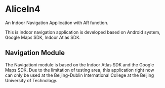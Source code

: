 # AliceIn4

An Indoor Navigation Application with AR function.  

This is indoor navigation application is developed based on Android system, Google Maps SDK, Indoor Atlas SDK.

## Navigation Module

The Navigationi module is based on the Indoor Atlas SDK and the Google Maps SDK.
Due to the limitation of testing area, this application right now can only be used at the Beijing-Dublin International College at the Beijing University of Technology.
